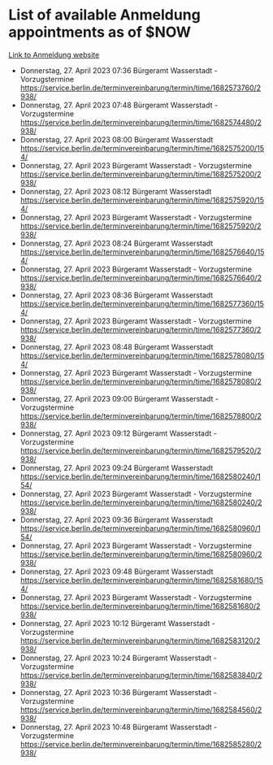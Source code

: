 # List of available Anmeldung appointments as of $NOW
[Link to Anmeldung website](https://service.berlin.de/terminvereinbarung/termin/tag.php?termin=1&anliegen[]=120686&dienstleisterlist=122210,122217,327316,122219,327312,122227,327314,122231,327346,122243,327348,122254,122252,329742,122260,329745,122262,329748,122271,327278,122273,327274,122277,327276,330436,122280,327294,122282,327290,122284,327292,122291,327270,122285,327266,122286,327264,122296,327268,150230,329760,122297,327286,122294,327284,122312,329763,122314,329775,122304,327330,122311,327334,122309,327332,317869,122281,327352,122279,329772,122283,122276,327324,122274,327326,122267,329766,122246,327318,122251,327320,122257,327322,122208,327298,122226,327300&herkunft=http%3A%2F%2Fservice.berlin.de%2Fdienstleistung%2F120686%2F)
- Donnerstag, 27. April 2023 07:36 Bürgeramt Wasserstadt - Vorzugstermine https://service.berlin.de/terminvereinbarung/termin/time/1682573760/2938/
- Donnerstag, 27. April 2023 07:48 Bürgeramt Wasserstadt - Vorzugstermine https://service.berlin.de/terminvereinbarung/termin/time/1682574480/2938/
- Donnerstag, 27. April 2023 08:00 Bürgeramt Wasserstadt https://service.berlin.de/terminvereinbarung/termin/time/1682575200/154/
- Donnerstag, 27. April 2023  Bürgeramt Wasserstadt - Vorzugstermine https://service.berlin.de/terminvereinbarung/termin/time/1682575200/2938/
- Donnerstag, 27. April 2023 08:12 Bürgeramt Wasserstadt https://service.berlin.de/terminvereinbarung/termin/time/1682575920/154/
- Donnerstag, 27. April 2023  Bürgeramt Wasserstadt - Vorzugstermine https://service.berlin.de/terminvereinbarung/termin/time/1682575920/2938/
- Donnerstag, 27. April 2023 08:24 Bürgeramt Wasserstadt https://service.berlin.de/terminvereinbarung/termin/time/1682576640/154/
- Donnerstag, 27. April 2023  Bürgeramt Wasserstadt - Vorzugstermine https://service.berlin.de/terminvereinbarung/termin/time/1682576640/2938/
- Donnerstag, 27. April 2023 08:36 Bürgeramt Wasserstadt https://service.berlin.de/terminvereinbarung/termin/time/1682577360/154/
- Donnerstag, 27. April 2023  Bürgeramt Wasserstadt - Vorzugstermine https://service.berlin.de/terminvereinbarung/termin/time/1682577360/2938/
- Donnerstag, 27. April 2023 08:48 Bürgeramt Wasserstadt https://service.berlin.de/terminvereinbarung/termin/time/1682578080/154/
- Donnerstag, 27. April 2023  Bürgeramt Wasserstadt - Vorzugstermine https://service.berlin.de/terminvereinbarung/termin/time/1682578080/2938/
- Donnerstag, 27. April 2023 09:00 Bürgeramt Wasserstadt - Vorzugstermine https://service.berlin.de/terminvereinbarung/termin/time/1682578800/2938/
- Donnerstag, 27. April 2023 09:12 Bürgeramt Wasserstadt - Vorzugstermine https://service.berlin.de/terminvereinbarung/termin/time/1682579520/2938/
- Donnerstag, 27. April 2023 09:24 Bürgeramt Wasserstadt https://service.berlin.de/terminvereinbarung/termin/time/1682580240/154/
- Donnerstag, 27. April 2023  Bürgeramt Wasserstadt - Vorzugstermine https://service.berlin.de/terminvereinbarung/termin/time/1682580240/2938/
- Donnerstag, 27. April 2023 09:36 Bürgeramt Wasserstadt https://service.berlin.de/terminvereinbarung/termin/time/1682580960/154/
- Donnerstag, 27. April 2023  Bürgeramt Wasserstadt - Vorzugstermine https://service.berlin.de/terminvereinbarung/termin/time/1682580960/2938/
- Donnerstag, 27. April 2023 09:48 Bürgeramt Wasserstadt https://service.berlin.de/terminvereinbarung/termin/time/1682581680/154/
- Donnerstag, 27. April 2023  Bürgeramt Wasserstadt - Vorzugstermine https://service.berlin.de/terminvereinbarung/termin/time/1682581680/2938/
- Donnerstag, 27. April 2023 10:12 Bürgeramt Wasserstadt - Vorzugstermine https://service.berlin.de/terminvereinbarung/termin/time/1682583120/2938/
- Donnerstag, 27. April 2023 10:24 Bürgeramt Wasserstadt - Vorzugstermine https://service.berlin.de/terminvereinbarung/termin/time/1682583840/2938/
- Donnerstag, 27. April 2023 10:36 Bürgeramt Wasserstadt - Vorzugstermine https://service.berlin.de/terminvereinbarung/termin/time/1682584560/2938/
- Donnerstag, 27. April 2023 10:48 Bürgeramt Wasserstadt - Vorzugstermine https://service.berlin.de/terminvereinbarung/termin/time/1682585280/2938/
